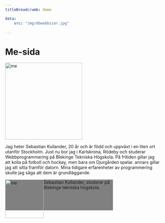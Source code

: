 ```yaml
---
titleBreadcrumb: Home

data:
    src: "img/dbwebbisar.jpg"

...
```

Me-sida
===============================

<img src="img/berg.jpg" alt="me" width="250px">


Jag heter Sebastian Kullander, 20 år och är född och uppväxt i en liten ort utanför Stockholm. Just nu bor jag i Karlskrona, Rödeby och studerar Webbprogrammering på Blekinge Tekniska Högskola. På fritiden gillar jag att kolla på fotboll och hockey, men bara om Djurgården spelar. annars gillar jag att sitta framför datorn. Mina tidigare erfarenheter av programmering skulle jag säga att dem är grundläggande.

<div style="width:350px; height:100px; background-color:gray;">
    <img style="float:left;" src="img/berg.jpg" alt="me" width="125px;">
    Sebastian Kullander, studerar på Blekinge tekniska högskola.
</div>

